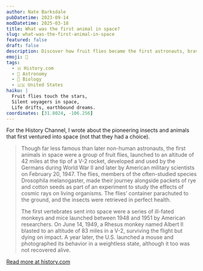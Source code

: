 ```yaml
---
author: Nate Barksdale
pubDatetime: 2023-09-14
modDatetime: 2025-03-18
title: What was the first animal in space?
slug: what-was-the-first-animal-in-space
featured: false
draft: false
description: Discover how fruit flies became the first astronauts, bravely soaring into space in 1947 to unlock secrets of cosmic rays.
emoji: 🚀
tags:
  - 🇭 History.com
  - 🌌 Astronomy
  - 🧬 Biology
  - 🇺🇸 United States
haiku: |
  Fruit flies touch the stars,  
  Silent voyagers in space,  
  Life drifts, earthbound dreams.
coordinates: [31.8024, -106.256]
---
```


For the History Channel, I wrote about the pioneering insects and animals that first ventured into space (not that they had a choice).

> Though far less famous than later non-human astronauts, the first animals in space were a group of fruit flies, launched to an altitude of 42 miles at the tip of a V-2 rocket, developed and used by the Germans during World War II and later by American military scientists on February 20, 1947. The flies, members of the often-studied species Drosophila melanogaster, made their journey alongside packets of rye and cotton seeds as part of an experiment to study the effects of cosmic rays on living organisms. The flies’ container parachuted to the ground, and the insects were retrieved in perfect health.
>
> The first vertebrates sent into space were a series of ill-fated monkeys and mice launched between 1948 and 1951 by American researchers. On June 14, 1949, a Rhesus monkey named Albert II blasted to an altitude of 83 miles in a V-2, surviving the flight but dying on impact. A year later, the U.S. launched a mouse and photographed its behavior in a weightless state, although it too was not recovered alive.

[Read more at history.com](https://www.history.com/news/what-was-the-first-animal-in-space)
